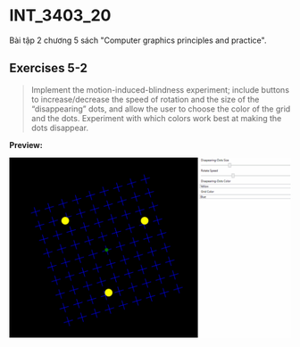 # INT_3403_20
Bài tập 2 chương 5 sách "Computer graphics principles and practice".


## Exercises 5-2
> Implement the motion-induced-blindness experiment; include buttons to increase/decrease the speed of rotation and the size of the “disappearing” dots, and allow the user to choose the color of the grid and the dots. Experiment with which colors work best at making the dots disappear.

**Preview:**

![image](./demo.gif)

